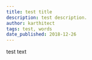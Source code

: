```yaml
---
title: test title
description: test description.
author: karthitect
tags: test, words
date_published: 2018-12-26
---
```



test text
